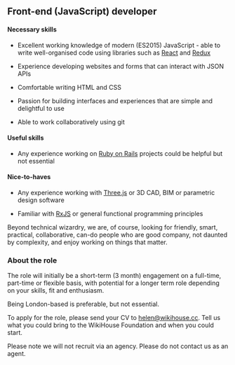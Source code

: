 ## Front-end (JavaScript) developer

#### Necessary skills

* Excellent working knowledge of modern (ES2015) JavaScript - able to write well-organised code using libraries such as [React](https://reactjs.org/) and [Redux](https://redux.js.org)

* Experience developing websites and forms that can interact with JSON APIs

* Comfortable writing HTML and CSS

* Passion for building interfaces and experiences that are simple and delightful to use

* Able to work collaboratively using git


#### Useful skills

* Any experience working on [Ruby on Rails](http://rubyonrails.org/) projects could be helpful but not essential


#### Nice-to-haves

* Any experience working with [Three.js](https://threejs.org/) or 3D CAD, BIM or parametric design software

* Familiar with [RxJS](http://reactivex.io/rxjs/) or general functional programming principles


Beyond technical wizardry, we are, of course, looking for friendly, smart, practical, collaborative, can-do people who are good company, not daunted by complexity, and enjoy working on things that matter.


### About the role

The role will initially be a short-term (3 month) engagement on a full-time, part-time or flexible basis, with potential for a longer term role depending on your skills, fit and enthusiasm.

Being London-based is preferable, but not essential.

To apply for the role, please send your CV to [helen@wikihouse.cc](mailto:helen@wikihouse.cc). Tell us what you could bring to the WikiHouse Foundation and when you could start.

Please note we will not recruit via an agency. Please do not contact us as an agent.
